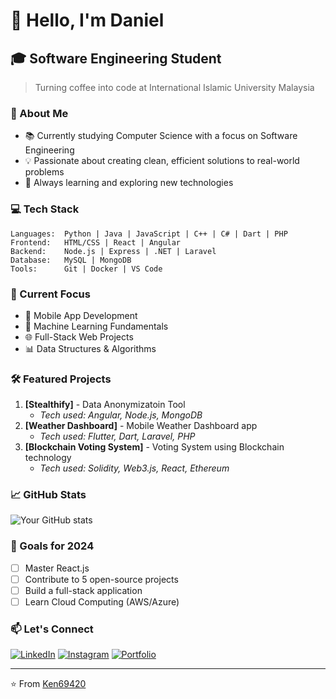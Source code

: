 # 👋 Hello, I'm Daniel

## 🎓 Software Engineering Student
> Turning coffee into code at International Islamic University Malaysia

### 🚀 About Me
- 📚 Currently studying Computer Science with a focus on Software Engineering
- 💡 Passionate about creating clean, efficient solutions to real-world problems
- 🌱 Always learning and exploring new technologies

### 💻 Tech Stack
```
Languages:  Python | Java | JavaScript | C++ | C# | Dart | PHP
Frontend:   HTML/CSS | React | Angular
Backend:    Node.js | Express | .NET | Laravel
Database:   MySQL | MongoDB
Tools:      Git | Docker | VS Code
```

### 🎯 Current Focus
- 📱 Mobile App Development
- 🤖 Machine Learning Fundamentals
- 🌐 Full-Stack Web Projects
- 📊 Data Structures & Algorithms

### 🛠️ Featured Projects
1. **[Stealthify]** - Data Anonymizatoin Tool
   - *Tech used: Angular, Node.js, MongoDB*
2. **[Weather Dashboard]** - Mobile Weather Dashboard app
   - *Tech used: Flutter, Dart, Laravel, PHP*
3. **[Blockchain Voting System]** - Voting System using Blockchain technology
   - *Tech used: Solidity, Web3.js, React, Ethereum*

### 📈 GitHub Stats
![Your GitHub stats](https://github-readme-stats.vercel.app/api?username=YourUsername&show_icons=true&theme=dark)

### 🌟 Goals for 2024
- [ ] Master React.js
- [ ] Contribute to 5 open-source projects
- [ ] Build a full-stack application
- [ ] Learn Cloud Computing (AWS/Azure)

### 📫 Let's Connect
[![LinkedIn](https://img.shields.io/badge/-LinkedIn-blue?style=flat-square&logo=LinkedIn&logoColor=white)](https://www.linkedin.com/in/daniel-imran-41a785242/)
[![Instagram](https://img.shields.io/badge/-Instagram-E4405F?style=flat-square&logo=Instagram&logoColor=white)](https://www.instagram.com/dnielmran/)
[![Portfolio](https://img.shields.io/badge/-Portfolio-black?style=flat-square&logo=github&logoColor=white)](dewn.org)

---
⭐️ From [Ken69420](https://github.com/Ken69420)
